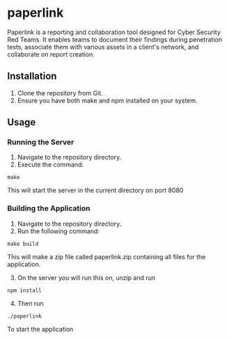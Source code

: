 # paperlink

Paperlink is a reporting and collaboration tool designed for Cyber Security Red Teams. It enables teams to document their findings during penetration tests, associate them with various assets in a client's network, and collaborate on report creation.

## Installation

1. Clone the repository from Git.
2. Ensure you have both make and npm installed on your system.

## Usage

### Running the Server

1. Navigate to the repository directory.
2. Execute the command:

```make```

This will start the server in the current directory on port 8080

### Building the Application

1. Navigate to the repository directory.
2. Run the following command:

```make build```

This will make a zip file called paperlink.zip containing all files for the application.

3. On the server you will run this on, unzip and run

```npm install```

4. Then run 

```./paperlink```

To start the application


